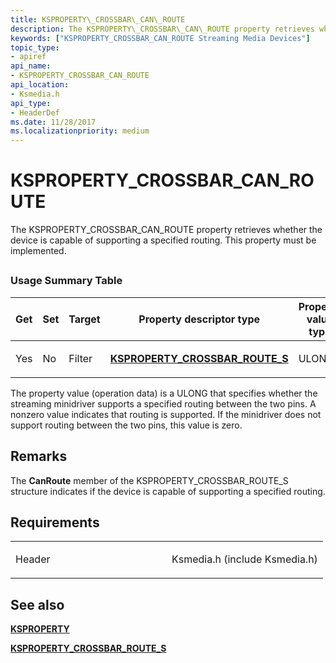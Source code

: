 ```yaml
---
title: KSPROPERTY\_CROSSBAR\_CAN\_ROUTE
description: The KSPROPERTY\_CROSSBAR\_CAN\_ROUTE property retrieves whether the device is capable of supporting a specified routing. This property must be implemented.
keywords: ["KSPROPERTY_CROSSBAR_CAN_ROUTE Streaming Media Devices"]
topic_type:
- apiref
api_name:
- KSPROPERTY_CROSSBAR_CAN_ROUTE
api_location:
- Ksmedia.h
api_type:
- HeaderDef
ms.date: 11/28/2017
ms.localizationpriority: medium
---
```


# KSPROPERTY\_CROSSBAR\_CAN\_ROUTE


The KSPROPERTY\_CROSSBAR\_CAN\_ROUTE property retrieves whether the device is capable of supporting a specified routing. This property must be implemented.

## <span id="ddk_ksproperty_crossbar_can_route_ks"></span><span id="DDK_KSPROPERTY_CROSSBAR_CAN_ROUTE_KS"></span>


### Usage Summary Table

<table>
<colgroup>
<col width="20%" />
<col width="20%" />
<col width="20%" />
<col width="20%" />
<col width="20%" />
</colgroup>
<thead>
<tr class="header">
<th>Get</th>
<th>Set</th>
<th>Target</th>
<th>Property descriptor type</th>
<th>Property value type</th>
</tr>
</thead>
<tbody>
<tr class="odd">
<td><p>Yes</p></td>
<td><p>No</p></td>
<td><p>Filter</p></td>
<td><p><a href="/windows-hardware/drivers/ddi/ksmedia/ns-ksmedia-ksproperty_crossbar_route_s" data-raw-source="[&lt;strong&gt;KSPROPERTY_CROSSBAR_ROUTE_S&lt;/strong&gt;](/windows-hardware/drivers/ddi/ksmedia/ns-ksmedia-ksproperty_crossbar_route_s)"><strong>KSPROPERTY_CROSSBAR_ROUTE_S</strong></a></p></td>
<td><p>ULONG</p></td>
</tr>
</tbody>
</table>

 

The property value (operation data) is a ULONG that specifies whether the streaming minidriver supports a specified routing between the two pins. A nonzero value indicates that routing is supported. If the minidriver does not support routing between the two pins, this value is zero.

## Remarks

The **CanRoute** member of the KSPROPERTY\_CROSSBAR\_ROUTE\_S structure indicates if the device is capable of supporting a specified routing.

## Requirements

<table>
<colgroup>
<col width="50%" />
<col width="50%" />
</colgroup>
<tbody>
<tr class="odd">
<td><p>Header</p></td>
<td>Ksmedia.h (include Ksmedia.h)</td>
</tr>
</tbody>
</table>

## See also


[**KSPROPERTY**](/windows-hardware/drivers/ddi/ks/ns-ks-ksidentifier)

[**KSPROPERTY\_CROSSBAR\_ROUTE\_S**](/windows-hardware/drivers/ddi/ksmedia/ns-ksmedia-ksproperty_crossbar_route_s)

